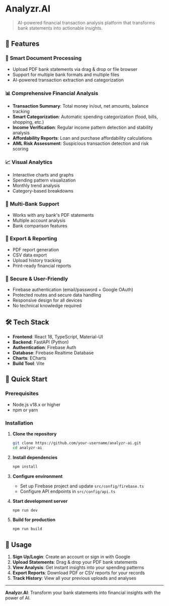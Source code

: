 # Analyzr.AI

> AI-powered financial transaction analysis platform that transforms bank statements into actionable insights.


## 🚀 Features

### 📄 **Smart Document Processing**

- Upload PDF bank statements via drag & drop or file browser
- Support for multiple bank formats and multiple files
- AI-powered transaction extraction and categorization

### 📊 **Comprehensive Financial Analysis**

- **Transaction Summary**: Total money in/out, net amounts, balance tracking
- **Smart Categorization**: Automatic spending categorization (food, bills, shopping, etc.)
- **Income Verification**: Regular income pattern detection and stability analysis
- **Affordability Reports**: Loan and purchase affordability calculations
- **AML Risk Assessment**: Suspicious transaction detection and risk scoring

### 📈 **Visual Analytics**

- Interactive charts and graphs
- Spending pattern visualization
- Monthly trend analysis
- Category-based breakdowns

### 🏦 **Multi-Bank Support**

- Works with any bank's PDF statements
- Multiple account analysis
- Bank comparison features

### 📱 **Export & Reporting**

- PDF report generation
- CSV data export
- Upload history tracking
- Print-ready financial reports

### 🔐 **Secure & User-Friendly**

- Firebase authentication (email/password + Google OAuth)
- Protected routes and secure data handling
- Responsive design for all devices
- No technical knowledge required

## 🛠️ Tech Stack

- **Frontend**: React 18, TypeScript, Material-UI
- **Backend**: FastAPI (Python)
- **Authentication**: Firebase Auth
- **Database**: Firebase Realtime Database
- **Charts**: ECharts
- **Build Tool**: Vite

## 🚀 Quick Start

### Prerequisites

- Node.js v18.x or higher
- npm or yarn

### Installation

1. **Clone the repository**

   ```bash
   git clone https://github.com/your-username/analyzr-ai.git
   cd analyzr-ai
   ```

2. **Install dependencies**

   ```bash
   npm install
   ```

3. **Configure environment**
   - Set up Firebase project and update `src/config/firebase.ts`
   - Configure API endpoints in `src/config/api.ts`

4. **Start development server**

   ```bash
   npm run dev
   ```

5. **Build for production**
   ```bash
   npm run build
   ```

## 📖 Usage

1. **Sign Up/Login**: Create an account or sign in with Google
2. **Upload Statements**: Drag & drop your PDF bank statements
3. **View Analysis**: Get instant insights into your spending patterns
4. **Export Reports**: Download PDF or CSV reports for your records
5. **Track History**: View all your previous uploads and analyses


---

**Analyzr.AI**: Transform your bank statements into financial insights with the power of AI.
